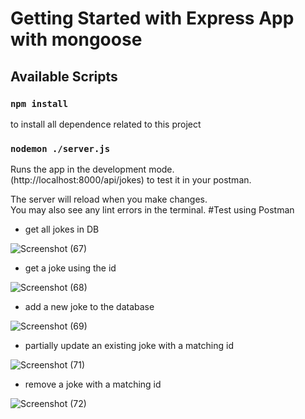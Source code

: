 # Getting Started with Express App with mongoose

## Available Scripts

### `npm install`

to install all dependence related to this project

### `nodemon ./server.js`

Runs the app in the development mode.\
(http://localhost:8000/api/jokes) to test it in your postman.

The server will reload when you make changes.\
You may also see any lint errors in the terminal.
#Test using Postman
- get all jokes in DB 
  
![Screenshot (67)](https://github.com/A-AbdAlrazeq/MERN/assets/107461563/ec66ce76-1cf1-4c77-af09-60d735f84e0b)
- get a joke using the id 
  
![Screenshot (68)](https://github.com/A-AbdAlrazeq/MERN/assets/107461563/867a3983-ab79-40a9-83aa-7a9ca7669caf)

- add a new joke to the database 
  
![Screenshot (69)](https://github.com/A-AbdAlrazeq/MERN/assets/107461563/b66e8894-5b40-46f7-b164-c7342ffad61a)

- partially update an existing joke with a matching id

 ![Screenshot (71)](https://github.com/A-AbdAlrazeq/MERN/assets/107461563/40955bfc-f431-4991-8d2d-eaa8e3891670)
 - remove a joke with a matching id
   
 ![Screenshot (72)](https://github.com/A-AbdAlrazeq/MERN/assets/107461563/17e6b5a0-3397-41a5-8d4e-85c50e3895ec)

   
   
